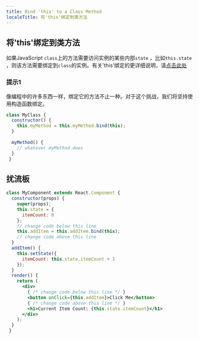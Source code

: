 ```yaml
---
title: Bind 'this' to a Class Method
localeTitle: 将'this'绑定到类方法
---
```

## 将'this'绑定到类方法

如果JavaScript `class`上的方法需要访问实例的某些内部`state` ，比如`this.state` ，则该方法需要绑定到`class`的实例。有关'this'绑定的更详细说明，请[点击此处](https://github.com/getify/You-Dont-Know-JS/blob/master/this%20%26%20object%20prototypes/ch2.md)

### 提示1

像编程中的许多东西一样，绑定它的方法不止一种。对于这个挑战，我们将坚持使用构造函数绑定。

```js
class MyClass { 
  constructor() { 
    this.myMethod = this.myMethod.bind(this); 
  } 
 
  myMethod() { 
    // whatever myMethod does 
  } 
 } 
```

## 扰流板

```jsx
class MyComponent extends React.Component { 
  constructor(props) { 
    super(props); 
    this.state = { 
      itemCount: 0 
    }; 
    // change code below this line 
    this.addItem = this.addItem.bind(this); 
    // change code above this line 
  } 
  addItem() { 
    this.setState({ 
      itemCount: this.state.itemCount + 1 
    }); 
  } 
  render() { 
    return ( 
      <div> 
        { /* change code below this line */ } 
        <button onClick={this.addItem}>Click Me</button> 
        { /* change code above this line */ } 
        <h1>Current Item Count: {this.state.itemCount}</h1> 
      </div> 
    ); 
  } 
 } 

```